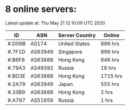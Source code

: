 # 8 online servers:

Latest update at: Thu May 21 12:10:09 UTC 2020

| ID | ASN | Server Country | Online |
| -- | --- | -------------- | ------ |
| #.D09B | AS174 | United States | 896 hrs |
| #.7F1D | AS63949 | Singapore | 896 hrs |
| #.B6F8 | AS63888 | Hong Kong | 646 hrs |
| #.79A3 | AS49392 | Russia | 18 hrs |
| #.BD3E | AS63888 | Hong Kong | 1715 hrs |
| #.2A79 | AS63949 | Japan | 555 hrs |
| #.33B9 | AS63888 | Hong Kong | 2 hrs |
| #.A797 | AS51659 | Russia | 1 hrs |

